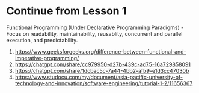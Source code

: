 # Continue from Lesson 1

Functional Programming (Under Declarative Programming Paradigms) - Focus on readability, maintainability, reusablity, concurrent and parallel execution, and predictability.

1) https://www.geeksforgeeks.org/difference-between-functional-and-imperative-programming/
2) https://chatgpt.com/share/cc979950-d27b-439c-ad75-16a729858091
3) https://chatgpt.com/share/1dcbac5c-7a44-4bb2-afb9-e1d3cc47030b
4) https://www.studocu.com/my/document/asia-pacific-university-of-technology-and-innovation/software-engineering/tutorial-1-2/11656367
